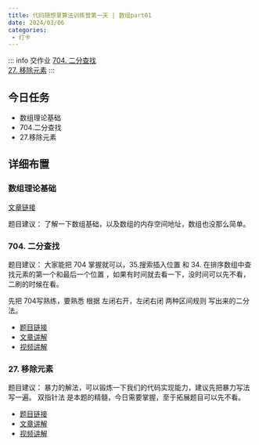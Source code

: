 ```yaml
---
title: 代码随想录算法训练营第一天 | 数组part01
date: 2024/03/06
categories:
 - 打卡
---
```

::: info 交作业
[704. 二分查找](/blogs/algorithm/leetcode704.md)<br/>
[27. 移除元素](/blogs/algorithm/leetcode27.md)
:::

## 今日任务 
- 数组理论基础
- 704.二分查找
- 27.移除元素

## 详细布置
### 数组理论基础  
[文章链接](https://programmercarl.com/%E6%95%B0%E7%BB%84%E7%90%86%E8%AE%BA%E5%9F%BA%E7%A1%80.html)

题目建议： 了解一下数组基础，以及数组的内存空间地址，数组也没那么简单。

### 704. 二分查找 
题目建议： 大家能把 704 掌握就可以，35.搜索插入位置 和 34. 在排序数组中查找元素的第一个和最后一个位置 ，如果有时间就去看一下，没时间可以先不看，二刷的时候在看。

先把 704写熟练，要熟悉 根据 左闭右开，左闭右闭 两种区间规则 写出来的二分法。

- [题目链接](https://leetcode.cn/problems/binary-search/)
- [文章讲解](https://programmercarl.com/0704.%E4%BA%8C%E5%88%86%E6%9F%A5%E6%89%BE.html)
- [视频讲解](https://www.bilibili.com/video/BV1fA4y1o715)

### 27. 移除元素
题目建议：  暴力的解法，可以锻炼一下我们的代码实现能力，建议先把暴力写法写一遍。 双指针法 是本题的精髓，今日需要掌握，至于拓展题目可以先不看。 

- [题目链接](https://leetcode.cn/problems/remove-element/)
- [文章讲解](https://programmercarl.com/0027.%E7%A7%BB%E9%99%A4%E5%85%83%E7%B4%A0.html)
- [视频讲解](https://www.bilibili.com/video/BV12A4y1Z7LP)
